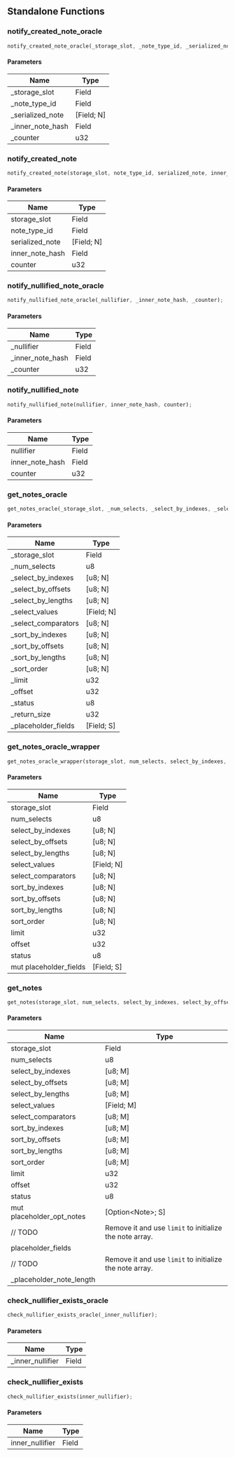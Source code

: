 ## Standalone Functions

### notify_created_note_oracle

```rust
notify_created_note_oracle(_storage_slot, _note_type_id, _serialized_note, _inner_note_hash, _counter);
```

#### Parameters
| Name | Type |
| --- | --- |
| _storage_slot | Field |
| _note_type_id | Field |
| _serialized_note | [Field; N] |
| _inner_note_hash | Field |
| _counter | u32 |

### notify_created_note

```rust
notify_created_note(storage_slot, note_type_id, serialized_note, inner_note_hash, counter);
```

#### Parameters
| Name | Type |
| --- | --- |
| storage_slot | Field |
| note_type_id | Field |
| serialized_note | [Field; N] |
| inner_note_hash | Field |
| counter | u32 |

### notify_nullified_note_oracle

```rust
notify_nullified_note_oracle(_nullifier, _inner_note_hash, _counter);
```

#### Parameters
| Name | Type |
| --- | --- |
| _nullifier | Field |
| _inner_note_hash | Field |
| _counter | u32 |

### notify_nullified_note

```rust
notify_nullified_note(nullifier, inner_note_hash, counter);
```

#### Parameters
| Name | Type |
| --- | --- |
| nullifier | Field |
| inner_note_hash | Field |
| counter | u32 |

### get_notes_oracle

```rust
get_notes_oracle(_storage_slot, _num_selects, _select_by_indexes, _select_by_offsets, _select_by_lengths, _select_values, _select_comparators, _sort_by_indexes, _sort_by_offsets, _sort_by_lengths, _sort_order, _limit, _offset, _status, _return_size, _placeholder_fields);
```

#### Parameters
| Name | Type |
| --- | --- |
| _storage_slot | Field |
| _num_selects | u8 |
| _select_by_indexes | [u8; N] |
| _select_by_offsets | [u8; N] |
| _select_by_lengths | [u8; N] |
| _select_values | [Field; N] |
| _select_comparators | [u8; N] |
| _sort_by_indexes | [u8; N] |
| _sort_by_offsets | [u8; N] |
| _sort_by_lengths | [u8; N] |
| _sort_order | [u8; N] |
| _limit | u32 |
| _offset | u32 |
| _status | u8 |
| _return_size | u32 |
| _placeholder_fields | [Field; S] |

### get_notes_oracle_wrapper

```rust
get_notes_oracle_wrapper(storage_slot, num_selects, select_by_indexes, select_by_offsets, select_by_lengths, select_values, select_comparators, sort_by_indexes, sort_by_offsets, sort_by_lengths, sort_order, limit, offset, status, mut placeholder_fields);
```

#### Parameters
| Name | Type |
| --- | --- |
| storage_slot | Field |
| num_selects | u8 |
| select_by_indexes | [u8; N] |
| select_by_offsets | [u8; N] |
| select_by_lengths | [u8; N] |
| select_values | [Field; N] |
| select_comparators | [u8; N] |
| sort_by_indexes | [u8; N] |
| sort_by_offsets | [u8; N] |
| sort_by_lengths | [u8; N] |
| sort_order | [u8; N] |
| limit | u32 |
| offset | u32 |
| status | u8 |
| mut placeholder_fields | [Field; S] |

### get_notes

```rust
get_notes(storage_slot, num_selects, select_by_indexes, select_by_offsets, select_by_lengths, select_values, select_comparators, sort_by_indexes, sort_by_offsets, sort_by_lengths, sort_order, limit, offset, status, mut placeholder_opt_notes, // TODO, // TODO);
```

#### Parameters
| Name | Type |
| --- | --- |
| storage_slot | Field |
| num_selects | u8 |
| select_by_indexes | [u8; M] |
| select_by_offsets | [u8; M] |
| select_by_lengths | [u8; M] |
| select_values | [Field; M] |
| select_comparators | [u8; M] |
| sort_by_indexes | [u8; M] |
| sort_by_offsets | [u8; M] |
| sort_by_lengths | [u8; M] |
| sort_order | [u8; M] |
| limit | u32 |
| offset | u32 |
| status | u8 |
| mut placeholder_opt_notes | [Option&lt;Note&gt;; S] |
| // TODO | Remove it and use `limit` to initialize the note array.
    placeholder_fields |
| // TODO | Remove it and use `limit` to initialize the note array.
    _placeholder_note_length |

### check_nullifier_exists_oracle

```rust
check_nullifier_exists_oracle(_inner_nullifier);
```

#### Parameters
| Name | Type |
| --- | --- |
| _inner_nullifier | Field |

### check_nullifier_exists

```rust
check_nullifier_exists(inner_nullifier);
```

#### Parameters
| Name | Type |
| --- | --- |
| inner_nullifier | Field |

